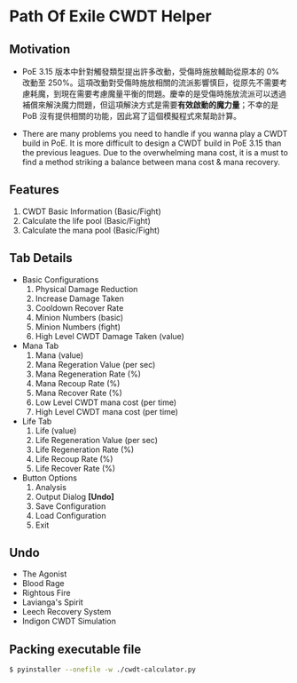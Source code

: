 # Path Of Exile CWDT Helper
## Motivation
- PoE 3.15 版本中針對觸發類型提出許多改動，受傷時施放輔助從原本的 0% 改動至 250%。這項改動對受傷時施放相關的流派影響慎巨，從原先不需要考慮耗魔，到現在需要考慮魔量平衡的問題。慶幸的是受傷時施放流派可以透過補償來解決魔力問題，但這項解決方式是需要**有效啟動的魔力量**；不幸的是 PoB 沒有提供相關的功能，因此寫了這個模擬程式來幫助計算。

- There are many problems you need to handle if you wanna play a CWDT build in PoE. It is more difficult to design a CWDT build in PoE 3.15 than the previous leagues. Due to the overwhelming mana cost, it is a must to find a method striking a balance between mana cost & mana recovery. 

## Features
1. CWDT Basic Information (Basic/Fight)
2. Calculate the life pool (Basic/Fight)
3. Calculate the mana pool (Basic/Fight)

## Tab Details
- Basic Configurations
  1. Physical Damage Reduction
  2. Increase Damage Taken
  3. Cooldown Recover Rate 
  4. Minion Numbers (basic)
  5. Minion Numbers (fight)
  6. High Level CWDT Damage Taken  (value)
- Mana Tab
  1. Mana (value)
  2. Mana Regeration Value (per sec)
  3. Mana Regeneration Rate (%)
  4. Mana Recoup Rate (%)
  5. Mana Recover Rate (%)
  6. Low Level CWDT mana cost (per time)
  7. High Level CWDT mana cost (per time)
- Life Tab
  1. Life (value) 
  2. Life Regeneration Value (per sec)
  3. Life Regeneration Rate (%)
  4. Life Recoup Rate (%)
  5. Life Recover Rate (%)
- Button Options
  1. Analysis
  2. Output Dialog **[Undo]**
  3. Save Configuration
  4. Load Configuration
  5. Exit

## Undo
- The Agonist
- Blood Rage
- Rightous Fire
- Lavianga's Spirit
- Leech Recovery System
- Indigon CWDT Simulation

## Packing executable file
```bash
$ pyinstaller --onefile -w ./cwdt-calculator.py
```